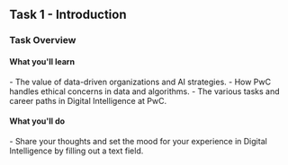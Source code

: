 <h2>Task 1 - Introduction</h2>
<h3>Task Overview</h3>
<h4>What you'll learn</h4>
 - The value of data-driven organizations and AI strategies.
 - How PwC handles ethical concerns in data and algorithms.
 - The various tasks and career paths in Digital Intelligence at PwC.

<h4>What you'll do</h4>
 - Share your thoughts and set the mood for your experience in Digital Intelligence by filling out a text field.
